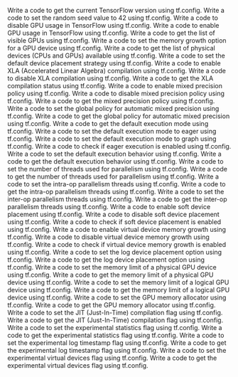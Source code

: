 Write a code to get the current TensorFlow version using tf.config.
Write a code to set the random seed value to 42 using tf.config.
Write a code to disable GPU usage in TensorFlow using tf.config.
Write a code to enable GPU usage in TensorFlow using tf.config.
Write a code to get the list of visible GPUs using tf.config.
Write a code to set the memory growth option for a GPU device using tf.config.
Write a code to get the list of physical devices (CPUs and GPUs) available using tf.config.
Write a code to set the default device placement strategy using tf.config.
Write a code to enable XLA (Accelerated Linear Algebra) compilation using tf.config.
Write a code to disable XLA compilation using tf.config.
Write a code to get the XLA compilation status using tf.config.
Write a code to enable mixed precision policy using tf.config.
Write a code to disable mixed precision policy using tf.config.
Write a code to get the mixed precision policy using tf.config.
Write a code to set the global policy for automatic mixed precision using tf.config.
Write a code to get the global policy for automatic mixed precision using tf.config.
Write a code to get the default execution mode using tf.config.
Write a code to set the default execution mode to eager using tf.config.
Write a code to set the default execution mode to graph using tf.config.
Write a code to check if eager execution is enabled using tf.config.
Write a code to set the default execution behavior using tf.config.
Write a code to get the default execution behavior using tf.config.
Write a code to set the number of threads used for parallelism using tf.config.
Write a code to get the number of threads used for parallelism using tf.config.
Write a code to set the intra-op parallelism threads using tf.config.
Write a code to get the intra-op parallelism threads using tf.config.
Write a code to set the inter-op parallelism threads using tf.config.
Write a code to get the inter-op parallelism threads using tf.config.
Write a code to enable soft device placement using tf.config.
Write a code to disable soft device placement using tf.config.
Write a code to check if soft device placement is enabled using tf.config.
Write a code to enable virtual device memory growth using tf.config.
Write a code to disable virtual device memory growth using tf.config.
Write a code to check if virtual device memory growth is enabled using tf.config.
Write a code to set the log device placement option using tf.config.
Write a code to get the log device placement option using tf.config.
Write a code to set the memory limit of a physical GPU device using tf.config.
Write a code to get the memory limit of a physical GPU device using tf.config.
Write a code to set the memory limit of a logical GPU device using tf.config.
Write a code to get the memory limit of a logical GPU device using tf.config.
Write a code to set the GPU memory allocator using tf.config.
Write a code to get the GPU memory allocator using tf.config.
Write a code to set the JIT (Just-In-Time) compilation flag using tf.config.
Write a code to get the JIT (Just-In-Time) compilation flag using tf.config.
Write a code to set the experimental statistics flag using tf.config.
Write a code to get the experimental statistics flag using tf.config.
Write a code to set the experimental log timestamp flag using tf.config.
Write a code to get the experimental log timestamp flag using tf.config.
Write a code to set the experimental virtual devices flag using tf.config.
Write a code to get the experimental virtual devices flag using tf.config.